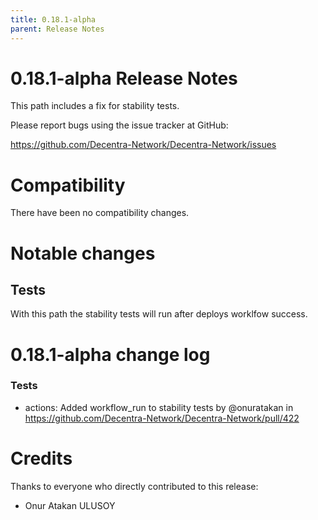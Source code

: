 ```yaml
---
title: 0.18.1-alpha
parent: Release Notes
---
```


0.18.1-alpha Release Notes
====================

This path includes a fix for stability tests.

Please report bugs using the issue tracker at GitHub:

  <https://github.com/Decentra-Network/Decentra-Network/issues>

Compatibility
==============

There have been no compatibility changes.

Notable changes
===============

## Tests
With this path the stability tests will run after deploys worklfow success.

0.18.1-alpha change log
=================

### Tests
* actions: Added workflow_run to stability tests by @onuratakan in https://github.com/Decentra-Network/Decentra-Network/pull/422

Credits
=======

Thanks to everyone who directly contributed to this release:

- Onur Atakan ULUSOY